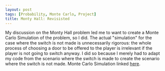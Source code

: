 ```yaml
---
layout: post
tags: [Probability, Monte Carlo, Project]
title: Monty Hall: Revisisted
---
```

My discussion on the Monty Hall problem led me to want to create a Monte Carlo Simulation of the problem, so I did. The actual "simulation" for the case where the switch is not made is unnecessarily rigorous: the whole process of choosing a door to be offered to the player is irrelevant if the player is not going to switch anyway. I did so because I merely had to adapt my code from the scenario where the switch is made to create the scenario where the switch is not made.
Monte Carlo Simulation linked [here](https://nbviewer.jupyter.org/github/jeffreycheng3421/jeffreycheng3421.github.io/blob/master/rpdfs/Monty_Hall_Monte_Carlo_Simulation.pdf).
